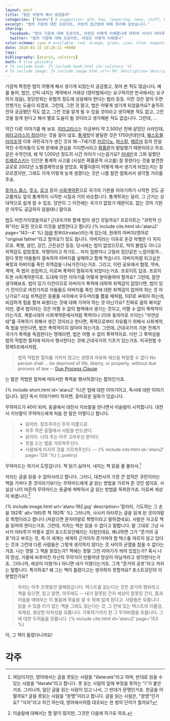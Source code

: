 ```yaml
---
layout: post
title: "법은 어떻게 해서 생겼을까"
categories: ["books"] # suggestion: gtd, how, lawyering, news, stuff, books
excerpt: "법의 기원에 대한 프로이트, 라캉의 접근법에 대해 정리해 보았습니다."
sharing:
  facebook: "법의 기원에 대해 프로이트, 라캉은 어떻게 이해했나에 대하여 사사키 아타루가 생각하는 것은..."
  twitter: "법의 기원에 대해 프로이트, 라캉은 어떻게 이해했나"
color-scheme: cyan # available: red, orange, green, cyan, blue, magenta, brown 
date: 2020-03-15 19:28:21 +0900
tags: 
bibliography: [ataru2, calstory]
math: # true possibly
# To include book: {% include book.html id='calstory' %}
# To include image: {% include image.html url='FN' description='description' alt='alt' %}
---
```


가끔씩 특정한 법이 어떻게 해서 생기게 되었는지 궁금했고, 찾아 본 적도 많습니다. 예를 들어, 법인, 신탁 내지는 계약에서 거래성 (영미법에서는 요구하지만 한국에서는 요구하지 않음), 정당방위는 위협의 정도에 상응해야 한다는 법리 등등. 이런 것은 알아 두면 언젠가는 도움이 되겠죠. 그런데, 그런 것 말고, 법은 어떻게 생기게 되었을까요? 솔직히 전혀 궁금했던 적도 없고, 그런 것을 알게 될 수 있을 것이라고 생각해본 적도 없고, 그런 것을 알게 된다고 해서 별로 도움이 될 것이라고 생각해본 적도 없습니다. 그런데, ...

약간 다른 이야기를 해 보죠. [피타고라스](https://en.wikipedia.org/wiki/Pythagoras)는 지금부터 약 2,500년 전에 살았던 사라인데, [피타고라스의 정리](https://en.wikipedia.org/wiki/Pythagorean_theorem)라는 것을 알아 냈죠. [통계학](https://en.wikipedia.org/wiki/History_of_statistics)이 발달한 것은 1700년대인데, [웨스트팔리아조약](https://en.wikipedia.org/wiki/Peace_of_Westphalia) 이후 국민국가가 생긴 것과 16--7세기경 [카르다노](https://en.wikipedia.org/wiki/Gerolamo_Cardano), [파스칼](https://en.wikipedia.org/wiki/Blaise_Pascal), [페르마](https://en.wikipedia.org/wiki/Pierre_de_Fermat) 등의 전설적인 수학자들이 도박 문제에 관심을 가지면서라고 [확률론](https://en.wikipedia.org/wiki/History_of_probability)이 발달했기 때문이라고 하죠. 같은 수학인데, 왜 약 1,000년 정도의 시간 차이가 나는걸가요? [카네만](https://en.wikipedia.org/wiki/Daniel_Kahneman)과 그와 일했던 [트베르스키](https://en.wikipedia.org/wiki/Amos_Tversky)는 인간은 통계적 사고를 (사실은 확률론적 사고를) 잘 못한다는 것을 발견한 공로로 2002년 노벨경제학상을 받았죠. 확률이론이 어떻게 해서 생기게 되었는지는 잘 모르겠지만, 그래도 이게 이렇게 늦게 생겼다는 것은 나름 잠깐 멈춰서서 생각할 거리를 주죠.

[토마스 홉스](https://en.wikipedia.org/wiki/Thomas_Hobbes), [루소](https://en.wikipedia.org/wiki/Jean-Jacques_Rousseau), [로크](https://en.wikipedia.org/wiki/John_Locke) 등이 [사회계약론](https://en.wikipedia.org/wiki/Social_contract)으로 국가의 기원을 이야기하기 시작한 것도 공교롭게도 앞의 통계학이 시작한 시점과 거의 비슷합니다. 통계학과는 달리, 그 근거는 상대적으로 쉽게 알 수 있죠. 당연히 그 이전에는 국가가 없었기 때문이죠. 없는 것의 기원은 아무도 궁금하지 않을테니 말이죠.

법도 마찬가지였을까요? 근대국가와 함께 법이 생긴 것일까요? 프로이트는 "과학적 신화"라는 묘한 것으로 이것을 설명한다고 합니다 {% include cite.html id='ataru2' page='143--4' %} [아래](#ataru2) 원부(Urvatar)라는게 있는데, 원래의 아버지(영어로 "original father"라고 할까요?) 정도 됩니다. 아버지라는 이유로 온갖 악행은 다 저지르죠. 폭행, 살인, 강간, 근친상간 등등. 당시에는 법이 없었으므로, 딱히 불법도 아니고 죄책감도 없었겠죠. 악행이라고 하기도... 마치 침팬지나 고릴라 집단같은 느낌이랄까... 참다 못한 아들들이 결속하여 아버지를 살해하고 함께 먹습니다. 아버지처럼 되고싶은 욕망과 아버지를 죽인 죄책감을 나눠가진다는거죠. 그리고, 이런 공유에서 협정, 약속, 계약, 즉 법이 성립하고, 이로써 폭력이 멈춰지게 되었다는거죠. 프로이트 답죠. 프로이트판 사회계약론이죠. 도대체 이런 이야기를 어떻게 받아들여야 할까요? 그런데, 잠깐 생각해보죠. 법이 있기 이전이므로 아버지가 폭력에 대하여 죄책감이 없었다면, 법이 있기 전이므로 마찬가지로 아들들도 아버지를 죽인 것에 대한 죄책감이 없어야 하는 것 아닌가요? 사실 죄책감은 동물들 사이에서 우두머리를 뽑을 때처럼, 1대1로 싸워야 하는데, 비겁하게 힘을 합쳐 싸웠다는 것에 대해 가져야 하는 것 아닌가요? 진짜로 꿈의 해석같지만, 결국 법이라는 것은 어쩔 수 없이 협력에서 생기는 것이고, 어쩔 수 없이 폭력적이라는거죠. 계몽시대의 사회계약론에서처럼 폭력이나 (이와 동의어로 쓰이는) "자연상태"를 극복하기 위해서 생긴 것이라고 한다면, 폭력으로부터 자유롭기 위해서 사회계약, 즉 법을 만든다면, 법은 폭력적이지 않아야 하는거죠. 그런데, 근대국가의 기본 전제가 국가가 폭력을 독점한다는 명제라면, 법은 어쩔 수 없이 폭력적이죠. 다만 그 폭력성을 법의 적법한 절차에 따라서 행사한다는 것에 근대국가의 기초가 있는거죠. 미국헌법 수정제5조에서처럼,

> 법의 적법한 절차를 거치지 않고는 생명과 자유와 재산을 박탈할 수 없다
> No person shall ... be deprived of life, liberty, or property, without due process of law -- [Due Process Clause](https://en.wikipedia.org/wiki/Due_Process_Clause)

는 말은 적법한 절차에 따라서만 폭력을 행사하겠다는 합의인거죠.

{% include short.html  id='ataru2' %}은 법에 대한 이야기이고, 독서에 대한 이야기입니다. 일단 독서 이야기부터 하자면, 흥미로운 일화가 있습니다.

무하마드가 40이 되어, 동굴에서 대천사 지브랄을 만나면서 이슬람이 시작합니다. 대천사 지브랄이 무하마드에게 처음 한 말은 이렇다고 합니다.

> - 읽어라. 창조주이신 주의 이름으로.
> - 아주 작은 응혈에서 사람을 만드셨다.
> - 읽어라. 너의 주는 아주 고마우신 분이다.
> - 붓을 드는 법을 가르쳐주신다.
> - 사람에게 미지의 것을 가르쳐주신다. -- {% include cite.html id='ataru2' page='128 '%}
{:.poetry}

무하마드는 여기서 도망갑니다. 책 읽기 싫어서. 내지는 책 읽을 줄 몰라서.[^1]

[^1]: 여담이지만, 영어에서는 글을 못읽는 사람을 "illeterate"라고 하며, 반대로 읽을 수 있는 사람을 "literate"라고 합니다. 못 읽는 사람의 앞에 부정을 뜻하는 "i"가 붙은거죠. 그러니까, 일단 글을 읽는 사람이 있고 나서, 그 반대가 문맹인거죠. 한글을 어떨까요? 글을 못읽는 사람을 "문맹"이라고 합니다. 글을 읽는 사람은, "문명"인가요? "식자"라고 하긴 하는데, 영어에서처럼 대조되는 한 쌍의 단어가 뭘까요?

저자는 글을 읽을 수 없어서라고 합니다.  그러니, 대천사의 가장 큰 업적은 쿠란이라는 책을 가져다 준 것이라기보다는 무하마드에게 글 읽는 방법을 가르쳐 준 것인 셈이죠. 사실상 나이 마흔의 무하마드는 동굴에 쳐박혀서 글 읽는 방법을 독파한거죠. 이로써 세상이 바뀝니다.[^2]

[^2]: 이슬람에 대해서는 할 말이 많지만, 그것은 다음에 하기로 하죠.

{% include image.html url='ataru-192.jpg' description='잘라라, 기도하는 그 손을 192쪽' alt='아타루 책 192쪽' %}
그러니까, 사사키 아타루는 글을 읽게 된 것이야말로 혁명이라고 합니다 (저같으면 문자야말로 혁명이라고 말하겠네요). 사람은 자고로 책을 읽어야 한다는거죠. 그런데, 저자는 책은 읽을 수 없다고 말합니다. 말 그대로 그냥 사사키 아타루가 어쩔수 없이 포스트모던해지는 지점인데요, 왜냐하면 그가 "준거의 공포"라고 부르는 것, 즉 이 세계는 세계의 근거이자 준거여야 할 텍스틀 따르지 않고 있다는 것과 그런데 다른 사람들은 그렇게 생각하지 않다는 것 사이의 균열을 참을 수 없다는거죠. 나는 정말 그 책을 읽었는가? 책에는 정말 그런 이야기가 씌어 있었는가? 혹시 나의 망상, 거울에 비추어진 자신의 무의식이 만들어낸 망상이 아닐까라고 생각한다는거죠. 그러니까, 세상이 미쳤거나 아니면 내가 미쳤다는거죠. 그게 "준거의 공포"라고 저자는 말합니다. 특이하죠? 왜 그는 책이 틀렸다고는 생각하지 못할까요? 포스트모던의 이분법인가요?

> 우리는 아주 오랫동안 말해왔습니다. 텍스트를 읽는다는 것은 광기의 행위라고. 책을 읽으면, 읽고 말면, 아무래도 -- 내가 잘못된 건지 세상이 잘못된 건지, 몸과 마음을 애태우는 이 물음에 목숨을 걸 수 밖에 없게 된다고. 사람들은 모릅니다. 읽을 수 있을 리가 없는 책을 그래도 읽는다는 것, 그 안에 있는 텍스트의 이물감, 외재성, 생상한 타자성을 모릅니다. 가혹하기까지 한 그 무자비함을 모릅니다. 그에 대한 두려움을 모릅니다. {% include cite.html id='ataru2' page='153 %}

아, 그 책이 틀렸다니까요!



# 각주 